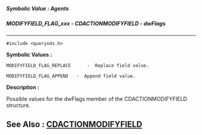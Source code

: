 ##### Symbolic Value : Agents
##### MODIFYFIELD_FLAG_xxx - CDACTIONMODIFYFIELD - dwFlags
---
```
#include <queryods.h>
```

**Symbolic Values :**

	MODIFYFIELD_FLAG_REPLACE	  -  Replace field value.

	MODIFYFIELD_FLAG_APPEND	  -  Append field value.


**Description :**

Possible values for the dwFlags member of the CDACTIONMODIFYFIELD structure.


**See Also :**
[CDACTIONMODIFYFIELD](/domino-c-api-docs/reference/Data/CDACTIONMODIFYFIELD)
---
